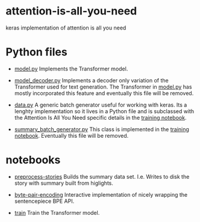 # attention-is-all-you-need
keras implementation of attention is all you need

# Python files

- [model.py](./model.py) Implements the Transformer model.

- [model_decoder.py](./model_decoder.py) Implements a decoder only variation of the Transformer used for text generation. The Transformer in [model.py](./model.py) has mostly incorporated this feature and eventually this file will be removed.

- [data.py](./data.py) A generic batch generator useful for working with keras. Its a lenghty implementation so it lives in a Python file and is subclassed with the Attention Is All You Need specific details in the [training notebook](./notebooks.train.ipynb).

- [summary_batch_generator.py](./summary_batch_generator.py) This class is implemented in the [training notebook](./notebooks.train.ipynb). Eventually this file will be removed.

# notebooks

- [preprocess-stories](./notebooks/preprocess-stories.ipynb) Builds the summary data set. I.e. Writes to disk the story with summary built from higlights.

- [byte-pair-encoding](./notebooks/byte-pair-encoding.ipynb) Interactive implementation of nicely wrapping the sentencepiece BPE API.

- [train](./notebooks/train.ipynb) Train the Transformer model.
